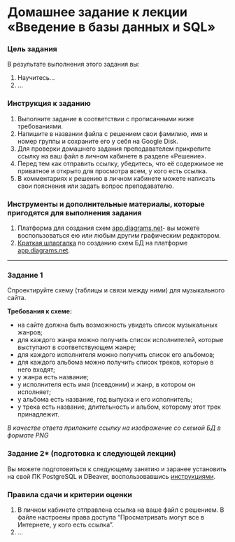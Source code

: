 # Домашнее задание к лекции «Введение в базы данных и SQL»

### Цель задания

В результате выполнения этого задания вы:


1. Научитесь...
2. ...


### Инструкция к заданию

1. Выполните задание в соответствии с прописанными ниже требованиями.
2. Напишите в названии файла с решением свои фамилию, имя и номер группы и сохраните его у себя на Google Disk.
4. Для проверки домашнего задания преподавателем прикрепите ссылку на ваш файл в личном кабинете в разделе «Решение».
5. Перед тем как отправить ссылку, убедитесь, что её содержимое не приватное и открыто для просмотра всем, у кого есть ссылка.
6. В комментариях к решению в личном кабинете можете написать свои пояснения или задать вопрос преподавателю.


### Инструменты и дополнительные материалы, которые пригодятся для выполнения задания

1. Платформа для создания схем [app.diagrams.net](https://app.diagrams.net/)- вы можете воспользоваться ею или любым другим графическим редактором.
2. [Краткая шпаргалка](https://docs.google.com/document/d/1KUagjHQQHIQYS2-qI0lgiV2wNxKdi00Q_Xw0nK7t3PA/edit?usp=sharing) по созданию схем БД на платформе [app.diagrams.net](https://app.diagrams.net/).

------

### Задание 1

Спроектируйте схему (таблицы и связи между ними) для музыкального сайта.

**Требования к схеме:**

- на сайте должна быть возможность увидеть список музыкальных жанров;
- для каждого жанра можно получить список исполнителей, которые выступают в соответствующем жанре;
- для каждого исполнителя можно получить список его альбомов;
- для каждого альбома можно получить список треков, которые в него входят;
- у жанра есть название;
- у исполнителя есть имя (псевдоним) и жанр, в котором он исполняет;
- у альбома есть название, год выпуска и его исполнитель;
- у трека есть название, длительность и альбом, которому этот трек принадлежит.

 *В качестве ответа приложите ссылку на изображение со схемой БД в формате PNG*

### Задание 2* (подготовка к следующей лекции)

Вы можете подготовиться к следующему занятию и заранее установить на свой ПК PostgreSQL и DBeaver, воспользовавшись [инструкциями](https://github.com/netology-code/sqlshqa-homeworks/blob/main/bd-downloud.md).


### Правила сдачи и критерии оценки

1. В личном кабинете отправлена ссылка на ваше файл с решением. В файле настроены права доступа “Просматривать могут все в Интернете, у кого есть ссылка”.
2. ...





